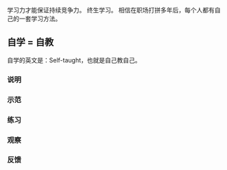 学习力才能保证持续竞争力。
终生学习。
相信在职场打拼多年后，每个人都有自己的一套学习方法。

## 自学 = 自教
自学的英文是：Self-taught，也就是自己教自己。

### 说明

### 示范
### 练习
### 观察
### 反馈